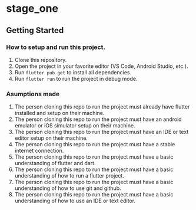 # stage_one

## Getting Started
### How to setup and run this project.
1. Clone this repository.
2. Open the project in your favorite editor (VS Code, Android Studio, etc.).
3. Run `flutter pub get` to install all dependencies.
4. Run `flutter run` to run the project in debug mode.

### Asumptions made
1. The person cloning this repo to run the project must already have flutter installed and setup on their machine.
2. The person cloning this repo to run the project must have an android emulator or iOS simulator setup on their machine.
3. The person cloning this repo to run the project must have an IDE or text editor setup on their machine.
4. The person cloning this repo to run the project must have a stable internet connection.
5. The person cloning this repo to run the project must have a basic understanding of flutter and dart.
6. The person cloning this repo to run the project must have a basic understanding of how to run a flutter project.
7. The person cloning this repo to run the project must have a basic understanding of how to use git and github.
8. The person cloning this repo to run the project must have a basic understanding of how to use an IDE or text editor.

